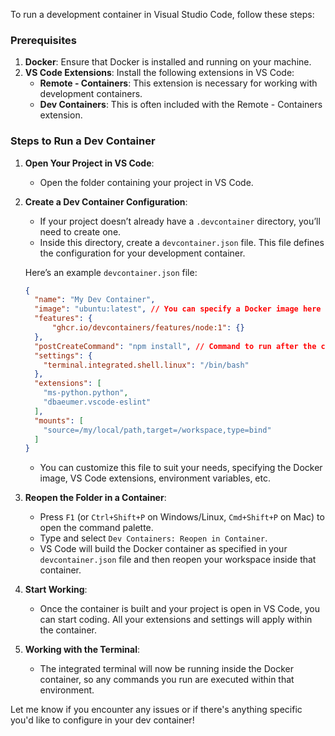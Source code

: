 To run a development container in Visual Studio Code, follow these steps:

### Prerequisites
1. **Docker**: Ensure that Docker is installed and running on your machine.
2. **VS Code Extensions**: Install the following extensions in VS Code:
   - **Remote - Containers**: This extension is necessary for working with development containers.
   - **Dev Containers**: This is often included with the Remote - Containers extension.

### Steps to Run a Dev Container

1. **Open Your Project in VS Code**:
   - Open the folder containing your project in VS Code.

2. **Create a Dev Container Configuration**:
   - If your project doesn’t already have a `.devcontainer` directory, you’ll need to create one.
   - Inside this directory, create a `devcontainer.json` file. This file defines the configuration for your development container.

   Here’s an example `devcontainer.json` file:

   ```json
   {
     "name": "My Dev Container",
     "image": "ubuntu:latest", // You can specify a Docker image here
     "features": {
         "ghcr.io/devcontainers/features/node:1": {}
     },
     "postCreateCommand": "npm install", // Command to run after the container is created
     "settings": {
       "terminal.integrated.shell.linux": "/bin/bash"
     },
     "extensions": [
       "ms-python.python",
       "dbaeumer.vscode-eslint"
     ],
     "mounts": [
       "source=/my/local/path,target=/workspace,type=bind"
     ]
   }
   ```

   - You can customize this file to suit your needs, specifying the Docker image, VS Code extensions, environment variables, etc.

3. **Reopen the Folder in a Container**:
   - Press `F1` (or `Ctrl+Shift+P` on Windows/Linux, `Cmd+Shift+P` on Mac) to open the command palette.
   - Type and select `Dev Containers: Reopen in Container`.
   - VS Code will build the Docker container as specified in your `devcontainer.json` file and then reopen your workspace inside that container.

4. **Start Working**:
   - Once the container is built and your project is open in VS Code, you can start coding. All your extensions and settings will apply within the container.

5. **Working with the Terminal**:
   - The integrated terminal will now be running inside the Docker container, so any commands you run are executed within that environment.

Let me know if you encounter any issues or if there's anything specific you'd like to configure in your dev container!